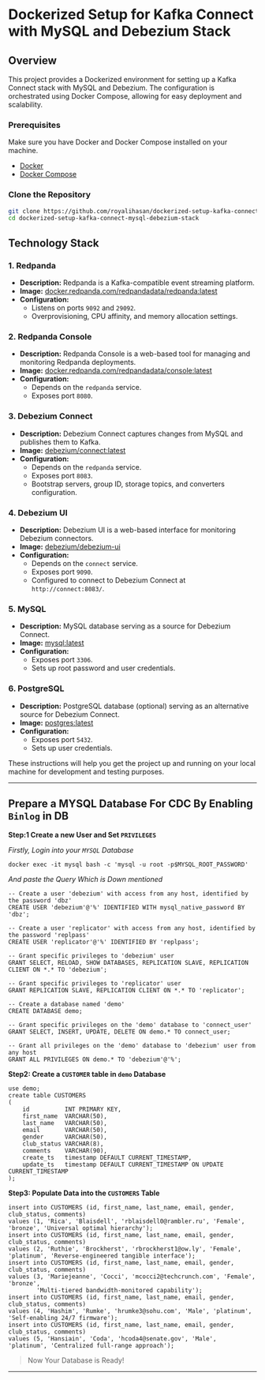 # Dockerized Setup for Kafka Connect with MySQL and Debezium Stack

## Overview

This project provides a Dockerized environment for setting up a Kafka Connect stack with MySQL and Debezium. The
configuration is orchestrated using Docker Compose, allowing for easy deployment and scalability.

### Prerequisites

Make sure you have Docker and Docker Compose installed on your machine.

- [Docker](https://docs.docker.com/get-docker/)
- [Docker Compose](https://docs.docker.com/compose/install/)

### Clone the Repository

```bash
git clone https://github.com/royalihasan/dockerized-setup-kafka-connect-mysql-debezium-stack.git
cd dockerized-setup-kafka-connect-mysql-debezium-stack
```

## Technology Stack

### 1. Redpanda

- **Description:** Redpanda is a Kafka-compatible event streaming platform.
- **Image:** [docker.redpanda.com/redpandadata/redpanda:latest](https://hub.docker.com/r/redpandadata/redpanda)
- **Configuration:**
    - Listens on ports `9092` and `29092`.
    - Overprovisioning, CPU affinity, and memory allocation settings.

### 2. Redpanda Console

- **Description:** Redpanda Console is a web-based tool for managing and monitoring Redpanda deployments.
- **Image:** [docker.redpanda.com/redpandadata/console:latest](https://hub.docker.com/r/redpandadata/console)
- **Configuration:**
    - Depends on the `redpanda` service.
    - Exposes port `8080`.

### 3. Debezium Connect

- **Description:** Debezium Connect captures changes from MySQL and publishes them to Kafka.
- **Image:** [debezium/connect:latest](https://hub.docker.com/r/debezium/connect)
- **Configuration:**
    - Depends on the `redpanda` service.
    - Exposes port `8083`.
    - Bootstrap servers, group ID, storage topics, and converters configuration.

### 4. Debezium UI

- **Description:** Debezium UI is a web-based interface for monitoring Debezium connectors.
- **Image:** [debezium/debezium-ui](https://hub.docker.com/r/debezium/debezium-ui)
- **Configuration:**
    - Depends on the `connect` service.
    - Exposes port `9090`.
    - Configured to connect to Debezium Connect at `http://connect:8083/`.

### 5. MySQL

- **Description:** MySQL database serving as a source for Debezium Connect.
- **Image:** [mysql:latest](https://hub.docker.com/_/mysql)
- **Configuration:**
    - Exposes port `3306`.
    - Sets up root password and user credentials.

### 6. PostgreSQL

- **Description:** PostgreSQL database (optional) serving as an alternative source for Debezium Connect.
- **Image:** [postgres:latest](https://hub.docker.com/_/postgres)
- **Configuration:**
    - Exposes port `5432`.
    - Sets up user credentials.

These instructions will help you get the project up and running on your local machine for development and testing
purposes.

---

## Prepare a MYSQL Database For CDC By Enabling `Binlog` in DB

**Step:1 Create a new User and Set `PRIVILEGES`**

_Firstly, Login into your `MYSQL` Database_

```shell
docker exec -it mysql bash -c 'mysql -u root -p$MYSQL_ROOT_PASSWORD'
```

_And paste the Query Which is Down mentioned_

```mysql
-- Create a user 'debezium' with access from any host, identified by the password 'dbz'
CREATE USER 'debezium'@'%' IDENTIFIED WITH mysql_native_password BY 'dbz';

-- Create a user 'replicator' with access from any host, identified by the password 'replpass'
CREATE USER 'replicator'@'%' IDENTIFIED BY 'replpass';

-- Grant specific privileges to 'debezium' user
GRANT SELECT, RELOAD, SHOW DATABASES, REPLICATION SLAVE, REPLICATION CLIENT ON *.* TO 'debezium';

-- Grant specific privileges to 'replicator' user
GRANT REPLICATION SLAVE, REPLICATION CLIENT ON *.* TO 'replicator';

-- Create a database named 'demo'
CREATE DATABASE demo;

-- Grant specific privileges on the 'demo' database to 'connect_user'
GRANT SELECT, INSERT, UPDATE, DELETE ON demo.* TO connect_user;

-- Grant all privileges on the 'demo' database to 'debezium' user from any host
GRANT ALL PRIVILEGES ON demo.* TO 'debezium'@'%';
```

**Step2: Create a `CUSTOMER` table in `demo` Database**

```mysql
use demo;
create table CUSTOMERS
(
    id          INT PRIMARY KEY,
    first_name  VARCHAR(50),
    last_name   VARCHAR(50),
    email       VARCHAR(50),
    gender      VARCHAR(50),
    club_status VARCHAR(8),
    comments    VARCHAR(90),
    create_ts   timestamp DEFAULT CURRENT_TIMESTAMP,
    update_ts   timestamp DEFAULT CURRENT_TIMESTAMP ON UPDATE CURRENT_TIMESTAMP
);
```

**Step3: Populate Data into the `CUSTOMERS` Table**

```mysql
insert into CUSTOMERS (id, first_name, last_name, email, gender, club_status, comments)
values (1, 'Rica', 'Blaisdell', 'rblaisdell0@rambler.ru', 'Female', 'bronze', 'Universal optimal hierarchy');
insert into CUSTOMERS (id, first_name, last_name, email, gender, club_status, comments)
values (2, 'Ruthie', 'Brockherst', 'rbrockherst1@ow.ly', 'Female', 'platinum', 'Reverse-engineered tangible interface');
insert into CUSTOMERS (id, first_name, last_name, email, gender, club_status, comments)
values (3, 'Mariejeanne', 'Cocci', 'mcocci2@techcrunch.com', 'Female', 'bronze',
        'Multi-tiered bandwidth-monitored capability');
insert into CUSTOMERS (id, first_name, last_name, email, gender, club_status, comments)
values (4, 'Hashim', 'Rumke', 'hrumke3@sohu.com', 'Male', 'platinum', 'Self-enabling 24/7 firmware');
insert into CUSTOMERS (id, first_name, last_name, email, gender, club_status, comments)
values (5, 'Hansiain', 'Coda', 'hcoda4@senate.gov', 'Male', 'platinum', 'Centralized full-range approach');
```

> Now Your Database is Ready!

---
